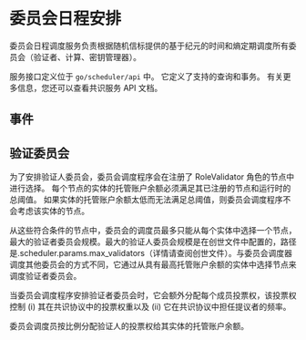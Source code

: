 # 委员会日程安排

委员会日程调度服务负责根据随机信标提供的基于纪元的时间和熵定期调度所有委员会（验证者、计算、密钥管理器）。

服务接口定义位于 `go/scheduler/api` 中。 它定义了支持的查询和事务。 有关更多信息，您还可以查看共识服务 API 文档。

## 事件

## 验证委员会

为了安排验证人委员会，委员会调度程序会在注册了 RoleValidator 角色的节点中进行选择。 每个节点的实体的托管账户余额必须满足其已注册的节点和运行时的总阈值。 如果实体的托管账户余额太低而无法满足总阈值，则委员会调度程序不会考虑该实体的节点。

从这些符合条件的节点中，委员会的调度员最多只能从每个实体中选择一个节点，最大的验证者委员会规模。最大的验证人委员会规模是在创世文件中配置的，路径是.scheduler.params.max_validators（详情请查阅创世文件）。与委员会调度器调度其他委员会的方式不同，它通过从具有最高托管账户余额的实体中选择节点来调度验证者委员会。

当委员会调度程序安排验证者委员会时，它会额外分配每个成员投票权，该投票权控制 (i) 其在共识协议中的投票权重以及 (ii) 它在共识协议中担任提议者的频率。

委员会调度员按比例分配验证人的投票权给其实体的托管账户余额。